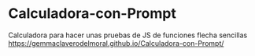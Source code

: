 # Calculadora-con-Prompt
Calculadora para hacer unas pruebas de JS de funciones flecha sencillas
https://gemmaclaverodelmoral.github.io/Calculadora-con-Prompt/
<br>
<img src="" align= "center"></img>

